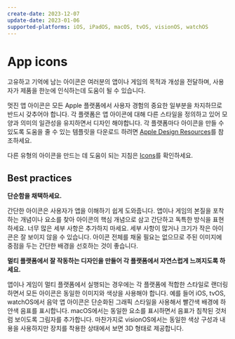 ```yaml
---
create-date: 2023-12-07
update-date: 2023-01-06
supported-platforms: iOS, iPadOS, macOS, tvOS, visionOS, watchOS
---
```


# App icons

고유하고 기억에 남는 아이콘은 여러분의 앱이나 게임의 목적과 개성을 전달하며, 사용자가 제품을 한눈에 인식하는데 도움이 될 수 있습니다.

멋진 앱 아이콘은 모든 Apple 플랫폼에서 사용자 경험의 중요한 일부분을 차지하므로 반드시 갖추어야 합니다. 각 플랫폼은 앱 아이콘에 대해 다른 스타일을 정의하고 있어 모양과 의미의 일관성을 유지하면서 디자인 해야합니다. 각 플랫폼마다 아이콘을 만들 수 있도록 도움을 줄 수 있는 템플릿을 다운로드 하려면 [Apple Design Resources](https://developer.apple.com/design/resources/)를 참조하세요.

다른 유형의 아이콘을 만드는 데 도움이 되는 지침은 [Icons](https://developer.apple.com/design/human-interface-guidelines/icons)를 확인하세요.

## Best practices

**단순함을 채택하세요.**

간단한 아이콘은 사용자가 앱을 이해하기 쉽게 도와줍니다. 앱이나 게임의 본질을 포착하는 개념이나 요소를 찾아 아이콘의 핵심 개념으로 삼고 간단하고 독특한 방식을 표현하세요.
너무 많은 세부 사항은 추가하지 마세요. 세부 사항이 많거나 크기가 작은 아이콘은 잘 보이지 않을 수 있습니다. 아이콘 전체를 채울 필요는 없으므로 주된 이미지에 중점을 두는 간단한 배경을 선호하는 것이 좋습니다.

**멀티 플랫폼에서 잘 작동하는 디자인을 만들어 각 플랫폼에서 자연스럽게 느껴지도록 하세요.**

앱이나 게임이 멀티 플랫폼에서 실행되는 경우에는 각 플랫폼에 적합한 스타일로 랜더링하면서 모든 아이콘은 동일한 이미지와 색상을 사용해야 합니다. 예를 들어 iOS, tvOS, watchOS에서 음악 앱 아이콘은 단순화된 그래픽 스타일을 사용해서 빨간색 배경에 하얀색 음표를 표시합니다. macOS에서는 동일한 요소를 표시하면서 음표가 침착된 것처럼 보이도록 그림자를 추가합니다. 마찬가지로 visionOS에서는 동일한 색상 구성과 내용을 사용하지만 장치를 착용한 상태에서 보면 3D 형태로 제공합니다.
